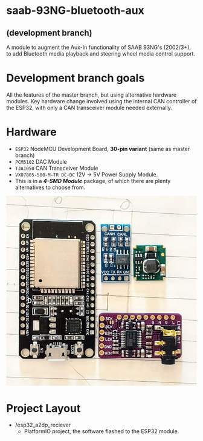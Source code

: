 # saab-93NG-bluetooth-aux
## (development branch)
A module to augment the Aux-In functionality of SAAB 93NG's (2002/3+), to add Bluetooth media playback and steering wheel media control support.

# Development branch goals
All the features of the master branch, but using alternative hardware modules.
Key hardware change involved using the internal CAN controller of the ESP32, with only a CAN transceiver module needed externally.

# Hardware
 - `ESP32` NodeMCU Development Board, **30-pin variant** (same as master branch)
 - `PCM5102` DAC Module
 - `TJA1050` CAN Transceiver Module
 - `VXO7805-500-M-TR DC-DC` 12V -> 5V Power Supply Module. 
  - This is in a ***4-SMD Module*** package, of which there are plenty alternatives to choose from.

![modules.jpg](./media/modules.jpg)

# Project Layout
- /esp32_a2dp_reciever  
  - PlatformIO project, the software flashed to the ESP32 module.